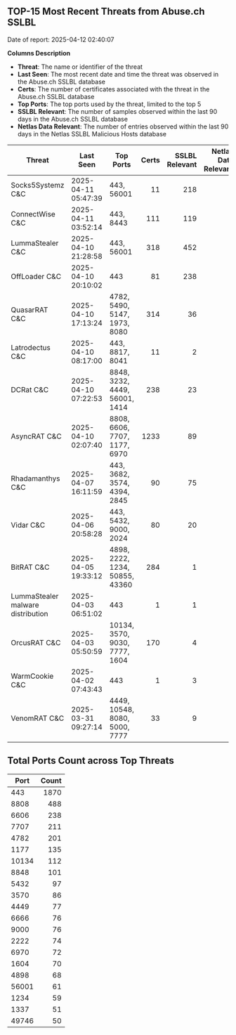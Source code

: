 ## TOP-15 Most Recent Threats from Abuse.ch SSLBL
Date of report: 2025-04-12 02:40:07

**Columns Description**
- **Threat**: The name or identifier of the threat
- **Last Seen**: The most recent date and time the threat was observed in the Abuse.ch SSLBL database
- **Certs**: The number of certificates associated with the threat in the Abuse.ch SSLBL database
- **Top Ports**: The top ports used by the threat, limited to the top 5
- **SSLBL Relevant**: The number of samples observed within the last 90 days in the Abuse.ch SSLBL database
- **Netlas Data Relevant**: The number of entries observed within the last 90 days in the Netlas SSLBL Malicious Hosts database



| Threat                     | Last Seen           | Top Ports          | Certs        | SSLBL Relevant   | Netlas Data Relevant  |
|----------------------------|---------------------|--------------------|-------------:|-----------------:|----------------------:|
| Socks5Systemz C&C          | 2025-04-11 05:47:39 | 443, 56001 | 11 | 218 | 7 |
| ConnectWise C&C            | 2025-04-11 03:52:14 | 443, 8443 | 111 | 119 | 2 |
| LummaStealer C&C           | 2025-04-10 21:28:58 | 443, 56001 | 318 | 452 | 0 |
| OffLoader C&C              | 2025-04-10 20:10:02 | 443 | 81 | 238 | 1 |
| QuasarRAT C&C              | 2025-04-10 17:13:24 | 4782, 5490, 5147, 1973, 8080 | 314 | 36 | 0 |
| Latrodectus C&C            | 2025-04-10 08:17:00 | 443, 8817, 8041 | 11 | 2 | 0 |
| DCRat C&C                  | 2025-04-10 07:22:53 | 8848, 3232, 4449, 56001, 1414 | 238 | 23 | 0 |
| AsyncRAT C&C               | 2025-04-10 02:07:40 | 8808, 6606, 7707, 1177, 6970 | 1233 | 89 | 0 |
| Rhadamanthys C&C           | 2025-04-07 16:11:59 | 443, 3682, 3574, 4394, 2845 | 90 | 75 | 0 |
| Vidar C&C                  | 2025-04-06 20:58:28 | 443, 5432, 9000, 2024 | 80 | 20 | 6 |
| BitRAT C&C                 | 2025-04-05 19:33:12 | 4898, 2222, 1234, 50855, 43360 | 284 | 1 | 0 |
| LummaStealer malware distribution | 2025-04-03 06:51:02 | 443 | 1 | 1 | 0 |
| OrcusRAT C&C               | 2025-04-03 05:50:59 | 10134, 3570, 9030, 7777, 1604 | 170 | 4 | 0 |
| WarmCookie C&C             | 2025-04-02 07:43:43 | 443 | 1 | 3 | 0 |
| VenomRAT C&C               | 2025-03-31 09:27:14 | 4449, 10548, 8080, 5000, 7777 | 33 | 9 | 0 |

## Total Ports Count across Top Threats
| Port       | Count      |
|------------|-----------:|
| 443 | 1870 |
| 8808 | 488 |
| 6606 | 238 |
| 7707 | 211 |
| 4782 | 201 |
| 1177 | 135 |
| 10134 | 112 |
| 8848 | 101 |
| 5432 | 97 |
| 3570 | 86 |
| 4449 | 77 |
| 6666 | 76 |
| 9000 | 76 |
| 2222 | 74 |
| 6970 | 72 |
| 1604 | 70 |
| 4898 | 68 |
| 56001 | 61 |
| 1234 | 59 |
| 1337 | 51 |
| 49746 | 50 |